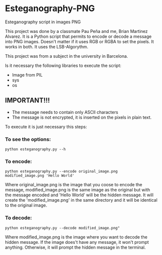 # Esteganography-PNG
Esteganography script in images PNG

This project was done by a classmate Pau Peña and me, Brian Martinez Alvarez.
It is a Python script that permits to encode or decode a message into PNG images. Doesn't matter if it uses RGB or RGBA to set the pixels. It works in both. 
It uses the LSB-Algorythm.

This project was from a subject in the university in Barcelona.

Is it necessary the following libraries to execute the script:

- Image from PIL
- sys
- os

<b><h2>IMPORTANT!!!</h2></b>
- The message needs to contain only ASCII characters
- The message is not encrypted, it is inserted on the pixels in plain text.

To execute it is just necessary this steps:

<b><h3>To see the options:</h3></b>

    python esteganography.py --h


<b><h3>To encode:</h3></b>

    python esteganography.py --encode original_image.png modified_image.png 'Hello World'

Where original_image.png is the image that you coose to encode the message, modified_image.png is the same image as the original but with the message encoded and 'Hello World' will be the hidden message.
It will create the 'modified_image.png' in the same directory and it will be identical to the original image.

<b><h3>To  decode:</h3></b>

    python esteganography.py --decode modified_image.png"

Where modified_image.png is the image where you want to decode the hidden message. If the image does't have any message, it won't prompt anything. Otherwise, it will prompt the hidden message in the terminal.

